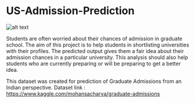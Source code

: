 # US-Admission-Prediction

![alt text](https://lh3.googleusercontent.com/proxy/u6B34a-UmEpzFJKw1u8a2b65g7ZvWx7CmWC8-zllvcTPbti1v3amwwBk1cX8oq0LduGIv1HXLT2-kIjrQ1TLHzns1L0aA6i7-FkuAP8)

Students are often worried about their chances of admission in graduate school. The aim of this project is to help students in shortlisting universities with their profiles. The predicted output gives them a fair idea about their admission chances in a particular university. This analysis should also help students who are currently preparing or will be preparing to get a better idea.

This dataset was created for prediction of Graduate Admissions from an Indian perspective.
Dataset link :  https://www.kaggle.com/mohansacharya/graduate-admissions
